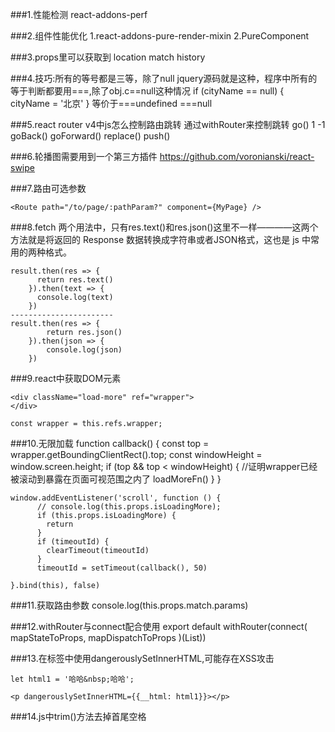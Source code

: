 ###1.性能检测
react-addons-perf

###2.组件性能优化
1.react-addons-pure-render-mixin
2.PureComponent

###3.props里可以获取到
location
match
history

###4.技巧:所有的等号都是三等，除了null
jquery源码就是这种，程序中所有的等于判断都要用===,除了obj.c==null这种情况
if (cityName == null) {
      cityName = '北京'
    }
等价于===undefined     ===null

###5.react router v4中js怎么控制路由跳转
通过withRouter来控制跳转
    go()    1   -1
    goBack()
    goForward()
    replace()
    push()


###6.轮播图需要用到一个第三方插件 https://github.com/voronianski/react-swipe

###7.路由可选参数

    <Route path="/to/page/:pathParam?" component={MyPage} />

###8.fetch
两个用法中，只有res.text()和res.json()这里不一样————这两个方法就是将返回的 Response 数据转换成字符串或者JSON格式，这也是 js 中常用的两种格式。

    result.then(res => {
          return res.text()
        }).then(text => {
          console.log(text)
        })
    -----------------------
    result.then(res => {
            return res.json()
        }).then(json => {
            console.log(json)
        })

###9.react中获取DOM元素

    <div className="load-more" ref="wrapper">
    </div>

    const wrapper = this.refs.wrapper;

###10.无限加载
    function callback() {
        const top = wrapper.getBoundingClientRect().top;
        const windowHeight = window.screen.height;
        if (top && top < windowHeight) {
            //证明wrapper已经被滚动到暴露在页面可视范围之内了
            loadMoreFn()
        }
    }

    window.addEventListener('scroll', function () {
          // console.log(this.props.isLoadingMore);
          if (this.props.isLoadingMore) {
            return
          }
          if (timeoutId) {
            clearTimeout(timeoutId)
          }
          timeoutId = setTimeout(callback(), 50)

    }.bind(this), false)

###11.获取路由参数
    console.log(this.props.match.params)

###12.withRouter与connect配合使用
    export default withRouter(connect(
      mapStateToProps,
      mapDispatchToProps
    )(List))

###13.在标签中使用dangerouslySetInnerHTML,可能存在XSS攻击

    let html1 = '哈哈&nbsp;哈哈';

    <p dangerouslySetInnerHTML={{__html: html1}}></p>

###14.js中trim()方法去掉首尾空格


